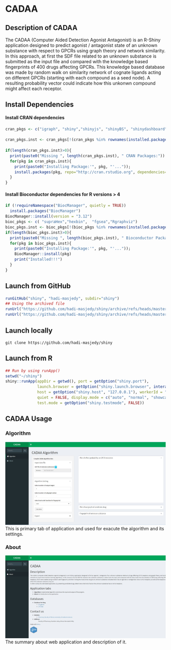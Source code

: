 # CADAA


## Description of CADAA
The CADAA (Computer Aided Detection Agonist Antagonist) is an R-Shiny application designed to predict agonist / antagonist state of an unknown substance with respect to GPCRs using graph theory and network similarity. In this approach, at first the SDF file related to an unknown substance is submitted as the input file and compared with the knowledge based fingerprints of 400 drugs affecting GPCRs. This knowledge based database was made by random walk on similarity network of cognate ligands acting on different GPCRs (starting with each compound as a seed node). A resulting probability vector could indicate how this unkonwn compound might affect each receptor.   


## Install Dependencies
#### Install CRAN dependencies

```r
cran_pkgs <- c("igraph", "shiny","shinyjs", "shinyBS", "shinydashboard", "ggplot2", "dnet","ChemmineR","digest")

cran_pkgs.inst <- cran_pkgs[!(cran_pkgs %in% rownames(installed.packages()))]

if(length(cran_pkgs.inst)>0){ 
  print(paste0("Missing ", length(cran_pkgs.inst), " CRAN Packages:"))
  for(pkg in cran_pkgs.inst){
    print(paste0("Installing Package:'", pkg, "'..."));  
    install.packages(pkg, repo="http://cran.rstudio.org", dependencies=TRUE);print("Installed!!!") 
  }
}
```


#### Install Bioconductor dependencies for R versions > 4
```r
if (!requireNamespace("BiocManager", quietly = TRUE))
  install.packages("BiocManager")
BiocManager::install(version = "3.12")
bioc_pkgs <- c( "supraHex","hexbin",  "fgsea","Rgraphviz")
bioc_pkgs.inst <- bioc_pkgs[!(bioc_pkgs %in% rownames(installed.packages()))];
if(length(bioc_pkgs.inst)>0){
  print(paste0("Missing ", length(bioc_pkgs.inst), " Bioconductor Packages:"));  
  for(pkg in bioc_pkgs.inst){
    print(paste0("Installing Package:'", pkg, "'..."));  
    BiocManager::install(pkg)
    print("Installed!!!")
  }
}
```
## Launch from GitHub

```r
runGitHub("shiny", "hadi-masjedy", subdir="shiny")
## Using the archived file
runUrl("https://github.com/hadi-masjedy/shiny/archive/refs/heads/master.tar.gz", subdir="shiny")
runUrl("https://github.com/hadi-masjedy/shiny/archive/refs/heads/master.zip", subdir="shiny")
```
## Launch locally
```
git clone https://github.com/hadi-masjedy/shiny
```

## Launch from R

```r
## Run by using runApp()
setwd("~/shiny")
shiny::runApp(appDir = getwd(), port = getOption("shiny.port"),
              launch.browser = getOption("shiny.launch.browser", interactive()),
              host = getOption("shiny.host", "127.0.0.1"), workerId = "",
              quiet = FALSE, display.mode = c("auto", "normal", "showcase"), 
              test.mode = getOption("shiny.testmode", FALSE))
```

## CADAA Usage

### Algorithm
<img src="/example/algorithm.jpg" width="600">
  This is primary tab of application and used for exacute the algorithm and its settings.

### About
<img src="/example/about.jpg" width="600">
  The summary about web application and description of it.
